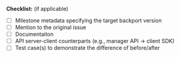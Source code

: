 <!--
Please precisely, concisely, and concretely describe what this PR changes, the rationale behind codes,
and how it affects the users and other developers.
-->

**Checklist:** (if applicable)

- [ ] Milestone metadata specifying the target backport version
- [ ] Mention to the original issue
- [ ] Documentaiton
- [ ] API server-client counterparts (e.g., manager API -> client SDK)
- [ ] Test case(s) to demonstrate the difference of before/after
